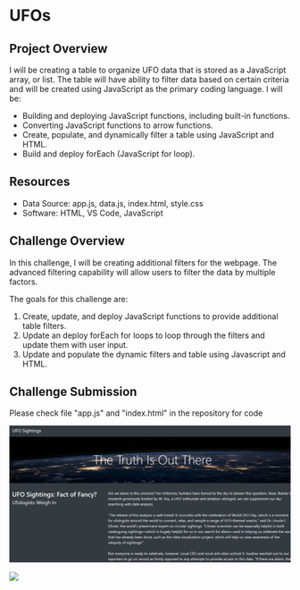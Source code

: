 # UFOs

## Project Overview
I will be creating a table to organize UFO data that is stored as a JavaScript array, or list. The table will have ability to filter data based on certain criteria and will be created using JavaScript as the primary coding language. I will be:
  - Building and deploying JavaScript functions, including built-in functions.
  - Converting JavaScript functions to arrow functions.
  - Create, populate, and dynamically filter a table using JavaScript and HTML.
  - Build and deploy forEach (JavaScript for loop).

## Resources
- Data Source: app.js, data.js, index.html, style.css
- Software: HTML, VS Code, JavaScript

## Challenge Overview
In this challenge, I will be creating additional filters for the webpage. The advanced filtering capability will allow users to filter the data by multiple factors.

The goals for this challenge are:
  1. Create, update, and deploy JavaScript functions to provide additional table filters.
  2. Update an deploy forEach for loops to loop through the filters and update them with user input.
  3. Update and populate the dynamic filters and table using Javascript and HTML.

## Challenge Submission
Please check file "app.js" and "index.html" in the repository for code

![](https://github.com/jusnguyen03/UFOs/blob/master/static/images/Challenge11.png)

![](https://github.com/jusnguyen03/UFOs/blob/master/static/images/Challenge11images.png)
